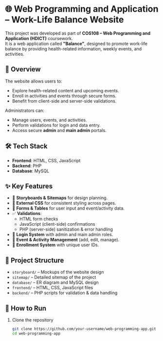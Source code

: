 # 🌐 Web Programming and Application – Work-Life Balance Website  

This project was developed as part of **COS108 – Web Programming and Application (HDICT)** coursework.  
It is a web application called **"Balance"**, designed to promote work-life balance by providing health-related information, weekly events, and activities.  

## 📖 Overview  
The website allows users to:  
- Explore health-related content and upcoming events.  
- Enroll in activities and events through secure forms.  
- Benefit from client-side and server-side validations.  

Administrators can:  
- Manage users, events, and activities.  
- Perform validations for login and data entry.  
- Access secure **admin** and **main admin** portals.  

## 🛠️ Tech Stack  
- **Frontend**: HTML, CSS, JavaScript  
- **Backend**: PHP  
- **Database**: MySQL  

## ✨ Key Features  
- 📑 **Storyboards & Sitemaps** for design planning.  
- 🎨 **External CSS** for consistent styling across pages.  
- 📝 **Forms & Tables** for user input and event/activity data.  
- ✅ **Validations**:  
  - HTML form checks  
  - JavaScript (client-side) confirmations  
  - PHP (server-side) sanitization & error handling  
- 🔐 **Login System** with admin and main admin roles.  
- 📅 **Event & Activity Management** (add, edit, manage).  
- 👥 **Enrollment System** with unique user IDs.  

## 📂 Project Structure  
- `storyboard/` – Mockups of the website design  
- `sitemap/` – Detailed sitemap of the project  
- `database/` – ER diagram and MySQL design  
- `frontend/` – HTML, CSS, JavaScript files  
- `backend/` – PHP scripts for validation & data handling  

## 🚀 How to Run  
1. Clone the repository  
   ```bash
   git clone https://github.com/your-username/web-programming-app.git
   cd web-programming-app
